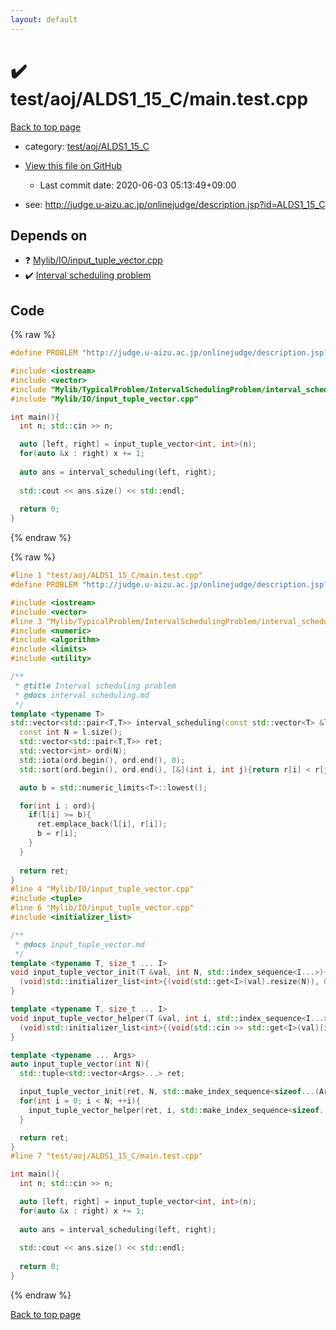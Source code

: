 ```yaml
---
layout: default
---
```


<!-- mathjax config similar to math.stackexchange -->
<script type="text/javascript" async
  src="https://cdnjs.cloudflare.com/ajax/libs/mathjax/2.7.5/MathJax.js?config=TeX-MML-AM_CHTML">
</script>
<script type="text/x-mathjax-config">
  MathJax.Hub.Config({
    TeX: { equationNumbers: { autoNumber: "AMS" }},
    tex2jax: {
      inlineMath: [ ['$','$'] ],
      processEscapes: true
    },
    "HTML-CSS": { matchFontHeight: false },
    displayAlign: "left",
    displayIndent: "2em"
  });
</script>

<script type="text/javascript" src="https://cdnjs.cloudflare.com/ajax/libs/jquery/3.4.1/jquery.min.js"></script>
<script src="https://cdn.jsdelivr.net/npm/jquery-balloon-js@1.1.2/jquery.balloon.min.js" integrity="sha256-ZEYs9VrgAeNuPvs15E39OsyOJaIkXEEt10fzxJ20+2I=" crossorigin="anonymous"></script>
<script type="text/javascript" src="../../../../assets/js/copy-button.js"></script>
<link rel="stylesheet" href="../../../../assets/css/copy-button.css" />


# :heavy_check_mark: test/aoj/ALDS1_15_C/main.test.cpp

<a href="../../../../index.html">Back to top page</a>

* category: <a href="../../../../index.html#dfb9b4b04978b5abf401139b8f15bff5">test/aoj/ALDS1_15_C</a>
* <a href="{{ site.github.repository_url }}/blob/master/test/aoj/ALDS1_15_C/main.test.cpp">View this file on GitHub</a>
    - Last commit date: 2020-06-03 05:13:49+09:00


* see: <a href="http://judge.u-aizu.ac.jp/onlinejudge/description.jsp?id=ALDS1_15_C">http://judge.u-aizu.ac.jp/onlinejudge/description.jsp?id=ALDS1_15_C</a>


## Depends on

* :question: <a href="../../../../library/Mylib/IO/input_tuple_vector.cpp.html">Mylib/IO/input_tuple_vector.cpp</a>
* :heavy_check_mark: <a href="../../../../library/Mylib/TypicalProblem/IntervalSchedulingProblem/interval_scheduling.cpp.html">Interval scheduling problem</a>


## Code

<a id="unbundled"></a>
{% raw %}
```cpp
#define PROBLEM "http://judge.u-aizu.ac.jp/onlinejudge/description.jsp?id=ALDS1_15_C"

#include <iostream>
#include <vector>
#include "Mylib/TypicalProblem/IntervalSchedulingProblem/interval_scheduling.cpp"
#include "Mylib/IO/input_tuple_vector.cpp"

int main(){
  int n; std::cin >> n;

  auto [left, right] = input_tuple_vector<int, int>(n);
  for(auto &x : right) x += 1;
  
  auto ans = interval_scheduling(left, right);
  
  std::cout << ans.size() << std::endl;
  
  return 0;
}

```
{% endraw %}

<a id="bundled"></a>
{% raw %}
```cpp
#line 1 "test/aoj/ALDS1_15_C/main.test.cpp"
#define PROBLEM "http://judge.u-aizu.ac.jp/onlinejudge/description.jsp?id=ALDS1_15_C"

#include <iostream>
#include <vector>
#line 3 "Mylib/TypicalProblem/IntervalSchedulingProblem/interval_scheduling.cpp"
#include <numeric>
#include <algorithm>
#include <limits>
#include <utility>

/**
 * @title Interval scheduling problem
 * @docs interval_scheduling.md
 */
template <typename T>
std::vector<std::pair<T,T>> interval_scheduling(const std::vector<T> &l, const std::vector<T> &r){
  const int N = l.size();
  std::vector<std::pair<T,T>> ret;
  std::vector<int> ord(N);
  std::iota(ord.begin(), ord.end(), 0);
  std::sort(ord.begin(), ord.end(), [&](int i, int j){return r[i] < r[j];});

  auto b = std::numeric_limits<T>::lowest();

  for(int i : ord){
    if(l[i] >= b){
      ret.emplace_back(l[i], r[i]);
      b = r[i];
    }
  }
  
  return ret;
}
#line 4 "Mylib/IO/input_tuple_vector.cpp"
#include <tuple>
#line 6 "Mylib/IO/input_tuple_vector.cpp"
#include <initializer_list>

/**
 * @docs input_tuple_vector.md
 */
template <typename T, size_t ... I>
void input_tuple_vector_init(T &val, int N, std::index_sequence<I...>){
  (void)std::initializer_list<int>{(void(std::get<I>(val).resize(N)), 0)...};
}

template <typename T, size_t ... I>
void input_tuple_vector_helper(T &val, int i, std::index_sequence<I...>){
  (void)std::initializer_list<int>{(void(std::cin >> std::get<I>(val)[i]), 0)...};
}

template <typename ... Args>
auto input_tuple_vector(int N){
  std::tuple<std::vector<Args>...> ret;

  input_tuple_vector_init(ret, N, std::make_index_sequence<sizeof...(Args)>());
  for(int i = 0; i < N; ++i){
    input_tuple_vector_helper(ret, i, std::make_index_sequence<sizeof...(Args)>());
  }

  return ret;
}
#line 7 "test/aoj/ALDS1_15_C/main.test.cpp"

int main(){
  int n; std::cin >> n;

  auto [left, right] = input_tuple_vector<int, int>(n);
  for(auto &x : right) x += 1;
  
  auto ans = interval_scheduling(left, right);
  
  std::cout << ans.size() << std::endl;
  
  return 0;
}

```
{% endraw %}

<a href="../../../../index.html">Back to top page</a>

